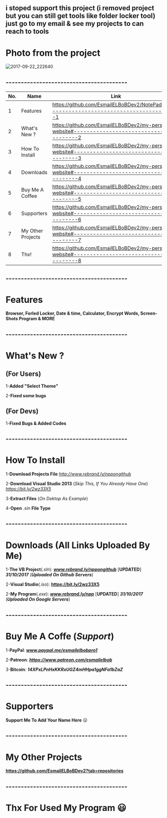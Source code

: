 ## i stoped support this project (i removed project but you can still get tools like folder locker tool) just go to my email & see my projects to can reach to tools

# Photo from the project
![2017-09-22_222640](https://user-images.githubusercontent.com/28893833/30763333-fe79c8f0-9fe5-11e7-8af4-a9e2c7bb8c5f.png)
## ----------------------------------------

| No.  | Name | Link |
| ------------- | ------------- | ------------- |
| 1  | Features  | https://github.com/EsmailELBoBDev2/NotePad_PRo#-----------------------------------------1  |
| 2  | What's New ? | https://github.com/EsmailELBoBDev2/my-personal-website#-----------------------------------------2  |
| 3  | How To Install  | https://github.com/EsmailELBoBDev2/my-personal-website#-----------------------------------------3  |
| 4  | Downloads  | https://github.com/EsmailELBoBDev2/my-personal-website#-----------------------------------------4  |
| 5  | Buy Me A Coffee  | https://github.com/EsmailELBoBDev2/my-personal-website#-----------------------------------------5  |
| 6  | Supporters  | https://github.com/EsmailELBoBDev2/my-personal-website#-----------------------------------------6  |
| 7  | My Other Projects  |https://github.com/EsmailELBoBDev2/my-personal-website#-----------------------------------------7  |
| 8  | Thx!  | https://github.com/EsmailELBoBDev2/my-personal-website#-----------------------------------------8  |
## ----------------------------------------
# Features 

**Browser, Forled Locker, Date & time, Calculator, Encrypt Words, Screen-Shots Program & MORE**
## ----------------------------------------
# What's New ?

## (For Users)

1-**Added "Select Theme"** 

2-**Fixed some bugs**

## (For Devs)

1-**Fixed Bugs & Added Codes**
## ----------------------------------------
# How To Install

1-**Download Projects File** *http://www.rebrand.ly/nppongithub*

2-**Download Visual Studio 2013** (*Skip This, If You Already Have One*) *https://bit.ly/2wz33X5*

3-**Extract Files** (*On Dektop As Example*)

4-**Open** *.sin* **File Type**
## ----------------------------------------
# Downloads (All Links Uploaded By Me)

1-**The VB Project**(*.sln*): ***www.rebrand.ly/nppongithub*** [**UPDATED**] ***31/10/2017*** (***Uploaded On Github Servers***)

2-**Visual Studio**(*.iso*): **https://bit.ly/2wz33X5**

2-**My Program**(*.exe*):  ***www.rebrand.ly/npp*** [**UPDATED**] ***31/10/2017*** (***Uploaded On Google Servers***)
## ----------------------------------------
# Buy Me A Coffe (*Support*)

1-**PayPal**: ***www.paypal.me/esmailelbobpro1***

2-**Patreon**: ***https://www.patreon.com/esmailelbob***

3-**Bitcoin**: ***14XPxLPnHxKKRxUGZ4mHHpa1ggNFa1bZaZ***
## ----------------------------------------
# Supporters

**Support Me To Add Your Name Here** :stuck_out_tongue:
## ----------------------------------------

# My Other Projects

**https://github.com/EsmailELBoBDev2?tab=repositories**
## ----------------------------------------

# Thx For Used My Program :smiley:
